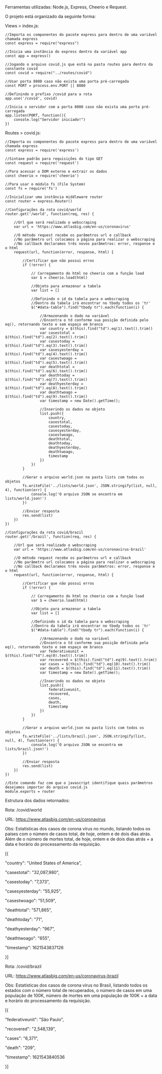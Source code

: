 Ferramentas utilizadas: Node.js, Express, Cheerio e Request.

O projeto está organizado da seguinte forma:

Views > index.js:

    //Importa os componentes do pacote express para dentro de uma variável chamada express
    const express = require("express") 

    //Inicia uma instância do express dentro da variável app
    const app = express()

    //Jogando o arquivo covid.js que está na pasta routes para dentro da constante covid
    const covid = require("../routes/covid")

    //Usar porta 8080 caso não exista uma porta pré-carregada
    const PORT = process.env.PORT || 8080

    //Definindo o prefixo /covid para a rota
    app.use('/covid', covid)

    //Inicia o servidor com a porta 8080 caso não exista uma porta pré-carregada
    app.listen(PORT, function(){
        console.log("Servidor iniciado!")
    })

Routes > covid.js:

    //Importa os componentes do pacote express para dentro de uma variável chamada express
    const express = require('express')
    
    //Sintaxe padrão para requisições do tipo GET
    const request = require('request')
    
    //Para acessar o DOM externo e extrair os dados
    const cheerio = require('cheerio')
    
    //Para usar o módulo fs (File System)
    const fs = require('fs')
    
    //Inicializar uma instância middleware router
    const router = express.Router()

    //Configurações da rota covid/world
    router.get('/world', function(req, res) {
    
        //Url que será realizado o webscraping
        var url = 'https://www.atlasbig.com/en-us/coronavirus'

        //O método request recebe os parâmetros url e callback
        //No parâmetro url colocamos a página para realizar o webscraping
        //No callback declaramos três novos parâmetros: error, response e o html
        request(url, function(error, response, html) {
        
            //Certificar que não possui erros
            if (!error) {
            
                // Carregamento do html no cheerio com a função load
                var $ = cheerio.load(html)
                
                //Objeto para armazenar a tabela
                var list = []

                //Definindo o id da tabela para o webscraping
                //Dentro da tabela irá encontrar no tbody todos os 'tr'
                $("#data-table").find("tbody tr").each(function(i) {
                    
                    //Armazenando o dado na variável
                    //Encontra o td conforme sua posição definida pelo eq(), retornando texto e sem espaço em branco
                    var country = $(this).find("td").eq(1).text().trim()
                    var casestotal = $(this).find("td").eq(2).text().trim()
                    var casestoday = $(this).find("td").eq(3).text().trim()
                    var casesyesterday = $(this).find("td").eq(4).text().trim()
                    var casestwoago = $(this).find("td").eq(5).text().trim()
                    var deathtotal = $(this).find("td").eq(6).text().trim()
                    var deathtoday = $(this).find("td").eq(7).text().trim()
                    var deathyesterday = $(this).find("td").eq(8).text().trim()
                    var deathtwoago = $(this).find("td").eq(9).text().trim()
                    var timestamp = new Date().getTime();

                    //Inserindo os dados no objeto
                    list.push({
                        country,
                        casestotal,
                        casestoday,
                        casesyesterday,
                        casestwoago,
                        deathtotal,
                        deathtoday,
                        deathyesterday,
                        deathtwoago,
                        timestamp
                    })
                })
            }

            //Gerar o arquivo world.json na pasta lists com todos os objetos
            fs.writeFile('../lists/world.json', JSON.stringify(list, null, 4), function(err) {
                console.log('O arquivo JSON se encontra em lists/world.json!')
            })

            //Enviar resposta
            res.send(list)
        })
    })

    //Configurações da rota covid/brazil
    router.get('/brazil', function(req, res) {
    
        //Url que será realizado o webscraping
        var url = 'https://www.atlasbig.com/en-us/coronavirus-brazil'

        //O método request recebe os parâmetros url e callback
        //No parâmetro url colocamos a página para realizar o webscraping
        //No callback declaramos três novos parâmetros: error, response e o html
        request(url, function(error, response, html) {
        
            //Certificar que não possui erros
            if (!error) {
            
                // Carregamento do html no cheerio com a função load
                var $ = cheerio.load(html)
                
                //Objeto para armazenar a tabela
                var list = []

                //Definindo o id da tabela para o webscraping
                //Dentro da tabela irá encontrar no tbody todos os 'tr'
                $("#data-table").find("tbody tr").each(function(i) {
                
                    //Armazenando o dado na variável
                    //Encontra o td conforme sua posição definida pelo eq(), retornando texto e sem espaço em branco
                    var federativeunit = $(this).find("td").eq(0).text().trim()
                    var recovered = $(this).find("td").eq(9).text().trim()
                    var cases = $(this).find("td").eq(10).text().trim()
                    var death = $(this).find("td").eq(11).text().trim()
                    var timestamp = new Date().getTime();

                    //Inserindo os dados no objeto
                    list.push({
                        federativeunit,
                        recovered,
                        cases,
                        death,
                        timestamp
                    })
                })
            }

            //Gerar o arquivo world.json na pasta lists com todos os objetos
            fs.writeFile('../lists/brazil.json', JSON.stringify(list, null, 4), function(err) {
                console.log('O arquivo JSON se encontra em lists/brazil.json!')
            })

            //Enviar resposta
            res.send(list)
        })
    })

    //Este comando faz com que o javascript identifique quais parâmetros desejamos importar do arquivo covid.js
    module.exports = router

Estrutura dos dados retornados:

Rota: /covid/world

URL: https://www.atlasbig.com/en-us/coronavirus

Obs: Estatísticas dos casos de corona vírus no mundo, listando todos os países com o número de casos total, de hoje, ontem e de dois dias atrás. Além de o número de mortes total, de hoje, ontem e de dois dias atrás + a data e horário do processamento da requisição.

[{
  
  "country": "United States of America",
  
  "casestotal": "32,087,980",
  
  "casestoday": "7,373",
  
  "casesyesterday": "55,925",
  
  "casestwoago": "51,509",
  
  "deathtotal": "571,865",
  
  "deathtoday": "71",
  
  "deathyesterday": "967",
  
  "deathtwoago": "655",
  
  "timestamp": 1621543837126

}]

Rota: /covid/brazil

URL: https://www.atlasbig.com/en-us/coronavirus-brazil

Obs: Estatísticas dos casos de corona vírus no Brasil, listando todos os estados com o número total de recuperados, o número de casos em uma população de 100K, número de mortes em uma população de 100K + a data e horário do processamento da requisição.

[{

  "federativeunit": "São Paulo",
  
  "recovered": "2,548,139",
  
  "cases": "6,371",
  
  "death": "209",
  
  "timestamp": 1621543840536
  
}]
